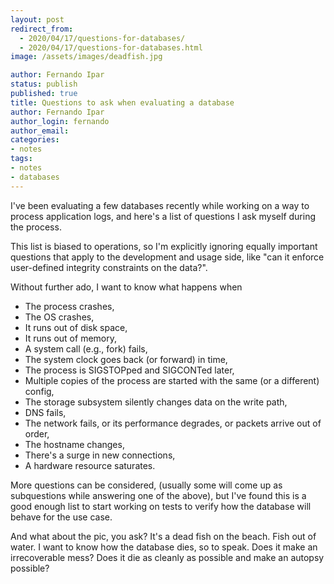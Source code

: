 ```yaml
---
layout: post
redirect_from:
  - 2020/04/17/questions-for-databases/
  - 2020/04/17/questions-for-databases.html
image: /assets/images/deadfish.jpg

author: Fernando Ipar
status: publish
published: true
title: Questions to ask when evaluating a database 
author: Fernando Ipar
author_login: fernando
author_email:
categories:
- notes
tags:
- notes
- databases
---
```


I've been evaluating a few databases recently while working on a way to process application logs, and here's a list of questions I ask myself during the process. 

This list is biased to operations, so I'm explicitly ignoring equally important questions that apply to the development and usage side, like "can it enforce user-defined integrity constraints on the data?". 

Without further ado, I want to know what happens when

- The process crashes, 
- The OS crashes, 
- It runs out of disk space, 
- It runs out of memory, 
- A system call (e.g., fork) fails,
- The system clock goes back (or forward) in time,
- The process is SIGSTOPped and SIGCONTed later,
- Multiple copies of the process are started with the same (or a different) config,
- The storage subsystem silently changes data on the write path,
- DNS fails,
- The network fails, or its performance degrades, or packets arrive out of order,
- The hostname changes,
- There's a surge in new connections, 
- A hardware resource saturates. 

More questions can be considered, (usually some will come up as subquestions while answering one of the above), but I've found this is a good enough list to start working on tests to verify how the database will behave for the use case. 

And what about the pic, you ask? It's a dead fish on the beach. Fish out of water. I want to know how the database dies, so to speak. Does it make an irrecoverable mess? Does it die as cleanly as possible and make an autopsy possible?
